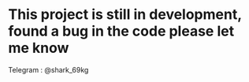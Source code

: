 # This project is still in development, found a bug in the code please let me know
Telegram : @shark_69kg
